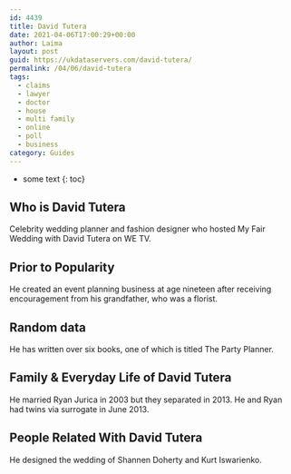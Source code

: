 ```yaml
---
id: 4439
title: David Tutera
date: 2021-04-06T17:00:29+00:00
author: Laima
layout: post
guid: https://ukdataservers.com/david-tutera/
permalink: /04/06/david-tutera
tags:
  - claims
  - lawyer
  - doctor
  - house
  - multi family
  - online
  - poll
  - business
category: Guides
---
```


* some text
{: toc}


## Who is David Tutera
                  
                  
                  
Celebrity wedding planner and fashion designer who hosted My Fair Wedding with David Tutera on WE TV.
                  
              
            
              
            
                
                
                
## Prior to Popularity
                  
                  
                  
He created an event planning business at age nineteen after receiving encouragement from his grandfather, who was a florist.
                  
              
            
              
            
                
                
                
## Random data
                  
                  
                  
He has written over six books, one of which is titled The Party Planner.
                  
              
            
              
            
                
                
                
## Family & Everyday Life of David Tutera
                  
                  
                  
He married Ryan Jurica in 2003 but they separated in 2013. He and Ryan had twins via surrogate in June 2013.
                  
              
            
              
            
                
                
                
## People Related With David Tutera
                  
                  
                  
He designed the wedding of Shannen Doherty and Kurt Iswarienko.
                  
              
            
              
            
                
              
            
              
              
            
            
              
            
          
          
          
